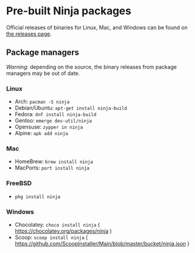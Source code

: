 # Pre-built Ninja packages

Official releases of binaries for Linux, Mac, and Windows can be found on [the releases page](https://github.com/ninja-build/ninja/releases).

## Package managers

*Warning*: depending on the source, the binary releases from package managers may be out of date.

### Linux

* Arch: `pacman -S ninja`
* Debian/Ubuntu: `apt-get install ninja-build`
* Fedora: `dnf install ninja-build`
* Gentoo: `emerge dev-util/ninja`
* Opensuse: `zypper in ninja`
* Alpine: `apk add ninja`

### Mac

* HomeBrew: `brew install ninja`
* MacPorts: `port install ninja`

### FreeBSD

* `pkg install ninja`

### Windows

* Chocolatey: `choco install ninja` ( https://chocolatey.org/packages/ninja )
* Scoop: `scoop install ninja` ( https://github.com/ScoopInstaller/Main/blob/master/bucket/ninja.json )